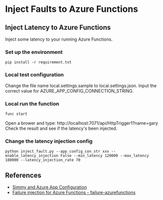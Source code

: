 # Inject Faults to Azure Functions
## Inject Latency to Azure Functions
Inject some latency to your running Azure Functions.
### Set up the environment
```
pip install -r requirement.txt
```
### Local test configuration
Change the file name local.settings.sample to local.settings.json. Input the correct value for AZURE_APP_CONFIG_CONNECTION_STRING.
### Local run the function
```
func start
```
Open a brower and type: http://localhost:7071/api/HttpTrigger1?name=gary
Check the result and see if the latency's been injected.
### Change the latency injection config
```
python inject_fault.py --app_config_con_str xxx --enable_latency_injection False --min_latency 120000 --max_latency 180000 --latency_injection_rate 70
```

## References
* [Simmy and Azure App Configuration](http://www.thepollyproject.org/2019/08/13/simmy-and-azure-app-configuration/)
* [Failure injection for Azure Functions - failure-azurefunctions](https://github.com/gunnargrosch/failure-azurefunctions)